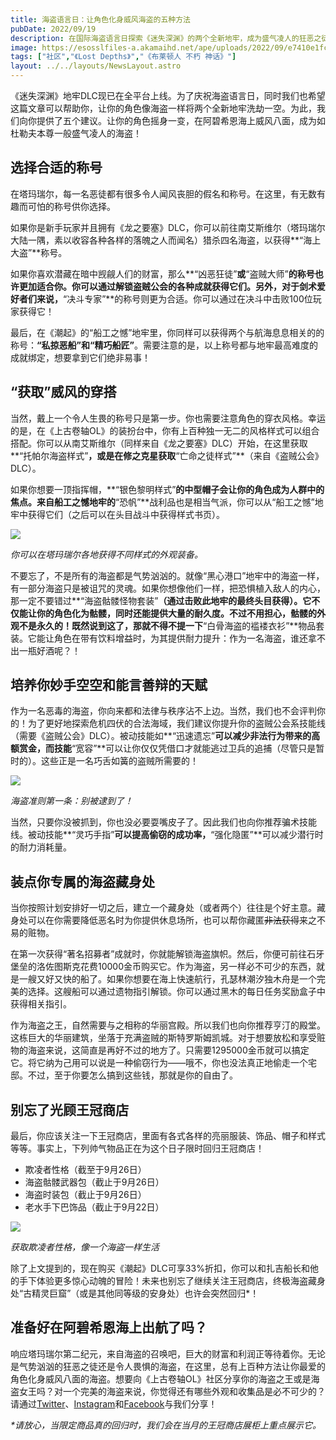 ```yaml
---
title: 海盗语言日：让角色化身威风海盗的五种方法
pubDate: 2022/09/19
description: 在国际海盗语言日探索《迷失深渊》的两个全新地牢，成为盛气凌人的狂恶之徒或是写满传奇的海盗之王吧！
image: https://esosslfiles-a.akamaihd.net/ape/uploads/2022/09/e7410e1fc20c8c8727ee86e3d14eb017.jpg
tags: ["社区","《Lost Depths》","《布莱顿人 不朽 神话》"]
layout: ../../layouts/NewsLayout.astro
---
```


《迷失深渊》地牢DLC现已在全平台上线。为了庆祝海盗语言日，同时我们也希望这篇文章可以帮助你，让你的角色像海盗一样将两个全新地牢洗劫一空。为此，我们向你提供了五个建议。让你的角色摇身一变，在阿碧希恩海上威风八面，成为如杜勒夫本尊一般盛气凌人的海盗！

## 选择合适的称号

在塔玛瑞尔，每一名恶徒都有很多令人闻风丧胆的假名和称号。在这里，有无数有趣而可怕的称号供你选择。

如果你是新手玩家并且拥有《龙之要塞》DLC，你可以前往南艾斯维尔（塔玛瑞尔大陆一隅，素以收容各种各样的落魄之人而闻名）猎杀四名海盗，以获得**“海上大盗”**称号。

如果你喜欢潜藏在暗中觊觎人们的财富，那么**“凶恶狂徒”**或**“盗贼大师”**的称号也许更加适合你。你可以通过解锁盗贼公会的各种成就获得它们。另外，对于剑术爱好者们来说，**“决斗专家”**的称号则更为合适。你可以通过在决斗中击败100位玩家获得它！

最后，在《潮起》的“船工之憾”地牢里，你同样可以获得两个与航海息息相关的的称号：**“私掠恶船”**和**“精巧船匠”**。需要注意的是，以上称号都与地牢最高难度的成就绑定，想要拿到它们绝非易事！

## “获取”威风的穿搭

当然，戴上一个令人生畏的称号只是第一步。你也需要注意角色的穿衣风格。幸运的是，在《上古卷轴OL》的装扮台中，你有上百种独一无二的风格样式可以组合搭配。你可以从南艾斯维尔（同样来自《龙之要塞》DLC）开始，在这里获取**“托帕尔海盗样式”**，或是在修之克星获取**“亡命之徒样式”**（来自《盗贼公会》DLC）。

如果你想要一顶指挥帽，**“银色黎明样式”**的中型帽子会让你的角色成为人群中的焦点。来自船工之憾地牢的**“恐帆”**战利品也是相当气派，你可以从“船工之憾”地牢中获得它们（之后可以在头目战斗中获得样式书页）。

![](https://esosslfiles-a.akamaihd.net/ape/uploads/2022/09/1f52fd498f8be5cf0ee64f04f7bde8ee.jpg)

_你可以在塔玛瑞尔各地获得不同样式的外观装备。_

不要忘了，不是所有的海盗都是气势汹汹的。就像“黑心港口”地牢中的海盗一样，有一部分海盗只是被诅咒的灵魂。如果你想像他们一样，把恐惧植入敌人的内心，那一定不要错过**“海盗骷髅怪物套装”**（通过击败此地牢的最终头目获得）。它不仅能让你的角色化为骷髅，同时还能提供大量的耐久度。不过不用担心，骷髅的外观不是永久的！既然说到这了，那就不得不提一下**“白骨海盗的褴褛衣衫”**物品套装。它能让角色在带有饮料增益时，为其提供耐力提升：作为一名海盗，谁还拿不出一瓶好酒呢？！

## 培养你妙手空空和能言善辩的天赋

作为一名恶毒的海盗，你向来都和法律与秩序沾不上边。当然，我们也不会评判你的！为了更好地探索危机四伏的合法海域，我们建议你提升你的盗贼公会系技能线（需要《盗贼公会》DLC）。被动技能如**“迅速遗忘”**可以减少非法行为带来的高额赏金，而技能**“宽容”**可以让你仅仅凭借口才就能逃过卫兵的追捕（尽管只是暂时的）。这些正是一名巧舌如簧的盗贼所需要的！

![](https://esosslfiles-a.akamaihd.net/ape/uploads/2022/09/5e033d5edc87ae63d4b1bbddcc1e37a5.jpg)

_海盗准则第一条：别被逮到了！_

当然，只要你没被抓到，你也没必要耍嘴皮子了。因此我们也向你推荐骗术技能线。被动技能**“灵巧手指”**可以提高偷窃的成功率，**“强化隐匿”**可以减少潜行时的耐力消耗量。

## 装点你专属的海盗藏身处

当你按照计划安排好一切之后，建立一个藏身处（或者两个）往往是个好主意。藏身处可以在你需要降低恶名时为你提供休息场所，也可以帮你藏匿~~非法获得~~来之不易的赃物。

在第一次获得“著名招募者”成就时，你就能解锁海盗旗帜。然后，你便可前往石牙堡垒的洛佐图斯克花费10000金币购买它。作为海盗，另一样必不可少的东西，就是一艘又好又快的船了。如果你想要在海上快速航行，孔瑟林潮汐独木舟是一个完美的选择。这艘船可以通过遗物指引解锁。你可以通过黑木的每日任务奖励盒子中获得相关指引。

作为海盗之王，自然需要与之相称的华丽宫殿。所以我们也向你推荐亨汀的殿堂。这栋巨大的华丽建筑，坐落于充满盗贼的斯特罗斯姆凯城。对于想要放松和享受赃物的海盗来说，这简直是再好不过的地方了。只需要1295000金币就可以搞定它。将它纳为己用可以说是一种偷窃行为——哦不，你也没法真正地偷走一个宅邸。不过，至于你要怎么搞到这些钱，那就是你的自由了。

## 别忘了光顾王冠商店

最后，你应该关注一下王冠商店，里面有各式各样的亮丽服装、饰品、帽子和样式等等。事实上，下列帅气物品正在为这个日子限时回归王冠商店！

- 欺凌者性格（截至于9月26日）
- 海盗骷髅武器包（截止于9月26日）
- 海盗时装包（截止于9月26日）
- 老水手下巴饰品（截止于9月22日）

![](https://esosslfiles-a.akamaihd.net/ape/uploads/2022/09/7949a703497a2ae6066918b2793299dc.jpg)

_获取欺凌者性格，像一个海盗一样生活_

除了上文提到的，现在购买《潮起》DLC可享33%折扣，你可以和扎吉船长和他的手下体验更多惊心动魄的冒险！未来也别忘了继续关注王冠商店，终极海盗藏身处“古精灵巨窟”（或是其他同等级的安身处）也许会突然回归\*！

## 准备好在阿碧希恩海上出航了吗？

响应塔玛瑞尔第二纪元，来自海盗的召唤吧，巨大的财富和利润正等待着你。无论是气势汹汹的狂恶之徒还是令人畏惧的海盗，在这里，总有上百种方法让你最爱的角色化身威风八面的海盗。想要向《上古卷轴OL》社区分享你的海盗之王或是海盗女王吗？对一个完美的海盗来说，你觉得还有哪些外观和收集品是必不可少的？请通过[Twitter](https://twitter.com/TESOnline)、[Instagram](https://www.instagram.com/elderscrollsonline/)和[Facebook](https://www.facebook.com/elderscrollsonline)与我们分享！

_\*请放心，当限定商品真的回归时，我们会在当月的王冠商店展柜上重点展示它。_
